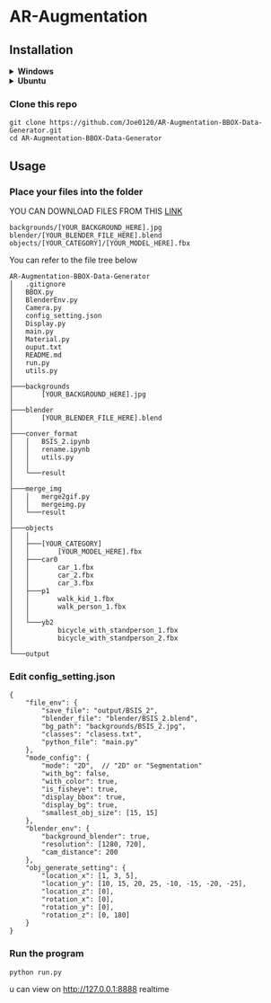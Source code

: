 # AR-Augmentation
## Installation

<details>
<summary><b>Windows</b></summary>

### Install Blender
https://www.blender.org/download/

### Set blender to env PATH
```
C:\Program Files\Blender Foundation\Blender 3.6\
```

### Install pip package into Blender python
```cmd=
cd C:\Program Files\Blender Foundation\Blender 3.6\3.6\python\bin
python -m pip install blenderproc contourpy cycler fonttools h5py kiwisolver opencv-python packaging Pillow progressbar pyparsing python-dateutil PyYAML six
```
</details>


<details>
<summary><b>Ubuntu</b></summary>

### Install Blender
```
snap install blender --channel=3.6lts/stable --classic
```

### Install pip package into Blender python
```cmd=
cd /snap/blender/current/3.6/python/bin
./python3.10 -m pip install blenderproc contourpy cycler fonttools h5py kiwisolver opencv-python packaging Pillow progressbar pyparsing python-dateutil PyYAML six
```
</details>

### Clone this repo
```cmd=
git clone https://github.com/Joe0120/AR-Augmentation-BBOX-Data-Generator.git
cd AR-Augmentation-BBOX-Data-Generator
```

## Usage
### Place your files into the folder
YOU CAN DOWNLOAD FILES FROM THIS [LINK](https://ntutcc-my.sharepoint.com/:f:/g/personal/111c52017_cc_ntut_edu_tw1/EhNkLiL2fctBsdAoX7XpKjgBuhF_ak6o5ZugSEAsJqERnw?e=9fNlQW)
```
backgrounds/[YOUR_BACKGROUND_HERE].jpg
blender/[YOUR_BLENDER_FILE_HERE].blend
objects/[YOUR_CATEGORY]/[YOUR_MODEL_HERE].fbx
```
You can refer to the file tree below
```
AR-Augmentation-BBOX-Data-Generator
│   .gitignore
│   BBOX.py
│   BlenderEnv.py
│   Camera.py
│   config_setting.json
│   Display.py
│   main.py
│   Material.py
│   ouput.txt
│   README.md
│   run.py
│   utils.py
│   
├───backgrounds
│       [YOUR_BACKGROUND_HERE].jpg
│       
├───blender
│       [YOUR_BLENDER_FILE_HERE].blend
│       
├───conver_format
│   │   BSIS_2.ipynb
│   │   rename.ipynb
│   │   utils.py
│   │   
│   └───result
│           
├───merge_img
│   │   merge2gif.py
│   │   mergeimg.py
│   └───result
│           
├───objects
│   │       
│   ├───[YOUR_CATEGORY]
│   │       [YOUR_MODEL_HERE].fbx
│   ├───car0
│   │       car_1.fbx
│   │       car_2.fbx
│   │       car_3.fbx
│   ├───p1
│   │       walk_kid_1.fbx
│   │       walk_person_1.fbx
│   │       
│   └───yb2
│           bicycle_with_standperson_1.fbx
│           bicycle_with_standperson_2.fbx
│           
└───output
```

### Edit config_setting.json
```json=
{
    "file_env": {
        "save_file": "output/BSIS_2",
        "blender_file": "blender/BSIS_2.blend",
        "bg_path": "backgrounds/BSIS_2.jpg",
        "classes": "clasess.txt",
        "python_file": "main.py"
    },
    "mode_config": {
        "mode": "2D",  // "2D" or "Segmentation"
        "with_bg": false,
        "with_color": true,
        "is_fisheye": true,
        "display_bbox": true,
        "display_bg": true,
        "smallest_obj_size": [15, 15]
    },
    "blender_env": {
        "background_blender": true,
        "resolution": [1280, 720],
        "cam_distance": 200
    },
    "obj_generate_setting": {
        "location_x": [1, 3, 5],
        "location_y": [10, 15, 20, 25, -10, -15, -20, -25],
        "location_z": [0],
        "rotation_x": [0],
        "rotation_y": [0],
        "rotation_z": [0, 180]
    }
}
```
### Run the program
```cmd=
python run.py
```
u can view on http://127.0.0.1:8888 realtime
